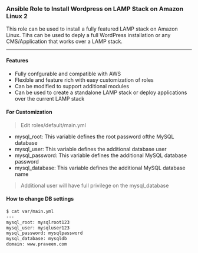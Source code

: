 ### Ansible Role to Install Wordpress on LAMP Stack on Amazon Linux 2

This role can be used to install a fully featured LAMP stack on Amazon Linux. Tihs can be used to deply a full WordPress installation or any CMS/Application that works over a LAMP stack.

---
#### Features
  - Fully confgurable and compatible with AWS
  - Flexible and feature rich with easy customization of roles
  - Can be modified to support additional modules
  - Can be used to create a standalone LAMP stack or deploy applications over the current LAMP stack

#### For Customization
> Edit roles/default/main.yml 
- mysql_root: This variable defines the root password ofthe MySQL database
- mysql_user: This variable defines the additional database user 
- mysql_password: This variable defines the additional MySQL database password
- mysql_database: This variable defines the additional MySQL database name
> Additional user will have full privilege on the mysql_database 

#### How to change DB settings

```sh
$ cat var/main.yml
---
mysql_root: mysqlroot123
mysql_user: mysqluser123
mysql_password: mysqlpassword
mysql_database: mysqldb
domain: www.praveen.com
```
